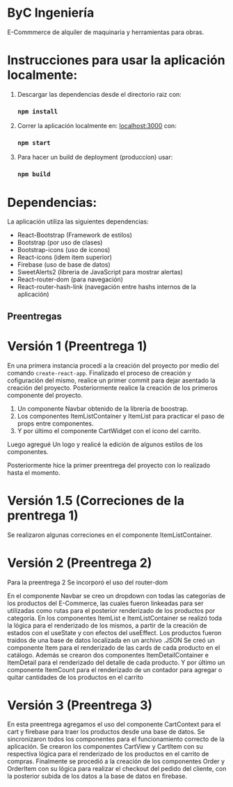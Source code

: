 # **ByC Ingeniería**

E-Commmerce de alquiler de maquinaria y herramientas para obras.

# Instrucciones para usar la aplicación localmente:

1. Descargar las dependencias desde el directorio raiz con:
   ### `npm install`
2. Correr la aplicación localmente en: [localhost:3000](http://localhost:3000) con:
   ### `npm start`
3. Para hacer un build de deployment (produccíon) usar:
   ### `npm build`

# Dependencias:
La aplicación utiliza las siguientes dependencias:
- React-Bootstrap (Framework de estilos)
- Bootstrap (por uso de clases)
- Bootstrap-icons (uso de iconos)
- React-icons (idem item superior)
- Firebase (uso de base de datos)
- SweetAlerts2 (libreria de JavaScript para mostrar alertas)
- React-router-dom (para navegación)
- React-router-hash-link (navegación entre hashs internos de la aplicación)

## **Preentregas** 

# Versión 1 (Preentrega 1)

En una primera instancia procedí a la creación del proyecto por medio del comando `create-react-app`.
Finalizado el proceso de creación y cofiguración del mismo, realice un primer commit para dejar asentado la creación del proyecto.
Posteriormente realice la creación de los primeros componente del proyecto.
1. Un componente Navbar obtenido de la librería de boostrap.
2. Los componentes ItemListContainer y ItemList para practicar el paso de props entre componentes.
3. Y por último el componente CartWidget con el ícono del carrito.

Luego agregué Un logo y realicé la edición de algunos estilos de los componentes.

Posteriormente hice la primer preentrega del proyecto con lo realizado hasta el momento.

# Versión 1.5 (Correciones de la prentrega 1)

Se realizaron algunas correciones en el componente ItemListContainer.

# Versión 2 (Preentrega 2)

Para la preentrega 2 Se incorporó el uso del router-dom 

En el componente Navbar se creo un dropdown con todas las categorías de los productos del E-Commerce, las cuales fueron linkeadas para ser utilizadas como rutas para el posterior renderizado de los productos por categoría.
En los componentes ItemList e ItemListContainer se realizó toda la lógica para el renderizado de los mismos, a partir de la creación de estados con el useState y con efectos del useEffect.
Los productos fueron traidos de una base de datos localizada en un archivo .JSON 
Se creó  un componente Item para el renderizado de las cards de cada producto en el catálogo.
Además se crearon dos componentes ItemDetailContainer e ItemDetail para el renderizado del detalle de cada producto.
Y por último un componente ItemCount para el renderizado de un contador para agregar o quitar cantidades de los productos en el carrito

# Versión 3 (Preentrega 3)

En esta preentrega agregamos el uso del componente CartContext para el cart y firebase para traer los productos desde una base de datos. Se sincronizaron todos los componentes para el funcionamiento correcto de la aplicación.
Se crearon los componentes CartView y CartItem con su respectiva lógica para el renderizado de los productos en el carrito de compras. 
Finalmente se procedió a la creación de los componentes Order y OrderItem con su lógica para realizar el checkout del pedido del cliente, con la posterior subida de los datos a la base de datos en firebase.
